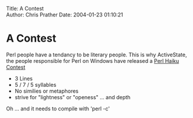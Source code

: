 Title: A Contest  
Author: Chris Prather
Date: 2004-01-23 01:10:21

# A Contest
Perl people have a tendancy to be literary people. This is why ActiveState, the people responsible for Perl on Windows have released a
<a title="ActiveState - Corporate - Perl Haiku Contest" href="http://activestate.com/Corporate/PerlHaiku/">Perl Haiku Contest</a>

<ul>
<li>3 Lines
<li>5 / 7 / 5 syllables
<li> No similies or metaphores
<li> strive for "lightness" or "openess" ... and depth
</ul>

Oh ... and it needs to compile with 'perl -c' 



